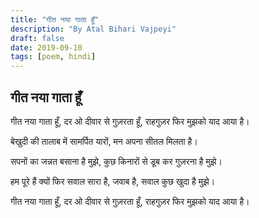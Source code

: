```yaml
---                      
title: "गीत नया गाता हूँ"                                        
description: "By Atal Bihari Vajpeyi"                                                
draft: false
date: 2019-09-10
tags: [poem, hindi]
---
```


गीत नया गाता हूँ
--------------

गीत नया गाता हूँ, दर ओ दीवार से गुज़रता हूँ,
राहगुज़र फिर मुझको याद आया है।

बेखुदी की तालाब में सामर्पित यारों,
मन अपना सीतल मिलता है।

सपनों का जन्नत बसाना है मुझे,
कुछ किनारों से डूब कर गुज़रना है मुझे।

हम पूरे हैं क्यों फिर सवाल सारा है,
जवाब है, सवाल कुछ खुदा है मुझे।

गीत नया गाता हूँ, दर ओ दीवार से गुज़रता हूँ,
राहगुज़र फिर मुझको याद आया है।
